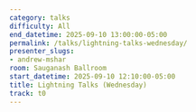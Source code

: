 ```yaml
---
category: talks
difficulty: All
end_datetime: 2025-09-10 13:00:00-05:00
permalink: /talks/lightning-talks-wednesday/
presenter_slugs:
- andrew-mshar
room: Sauganash Ballroom
start_datetime: 2025-09-10 12:10:00-05:00
title: Lightning Talks (Wednesday)
track: t0
---
```

